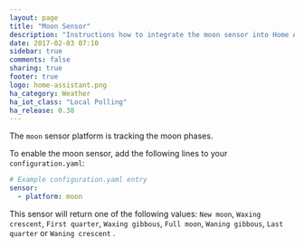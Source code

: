 ```yaml
---
layout: page
title: "Moon Sensor"
description: "Instructions how to integrate the moon sensor into Home Assistant."
date: 2017-02-03 07:10
sidebar: true
comments: false
sharing: true
footer: true
logo: home-assistant.png
ha_category: Weather
ha_iot_class: "Local Polling"
ha_release: 0.38
---
```



The `moon` sensor platform is tracking the moon phases.

To enable the moon sensor, add the following lines to your `configuration.yaml`:

```yaml
# Example configuration.yaml entry
sensor:
  - platform: moon
```
This sensor will return one of the following values: 
`New moon`, `Waxing crescent`, `First quarter`, `Waxing gibbous`, `Full moon`, `Waning gibbous`, `Last quarter` or `Waning crescent` .
